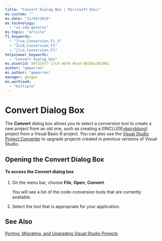 ```yaml
---
title: "Convert Dialog Box | Microsoft Docs"
ms.custom: ""
ms.date: "11/04/2016"
ms.technology: 
  - "vs-ide-general"
ms.topic: "article"
f1_keywords: 
  - "jlca_Conversion_F1_3"
  - "JLCA_Conversion_F1"
  - "jlca_Conversion_F1"
helpviewer_keywords: 
  - "Convert dialog box"
ms.assetid: 56f23ef7-17c4-4d76-9ead-982bbcd42061
author: "gewarren"
ms.author: "gewarren"
manager: ghogen
ms.workload: 
  - "multiple"
---
```

# Convert Dialog Box
The **Convert** dialog box allows you to select a conversion tool to create a new project from an old one, such as creating a [!INCLUDE[vbprvblong](../../ide/reference/includes/vbprvblong_md.md)] project from a Visual Basic 6 project. You can also use the [Visual Studio Project Converter](https://github.com/ssvaidya/VSProjectConverter) to upgrade projects created in previous versions of Visual Studio.   
  
## Opening the Convert Dialog Box  
  
#### To access the Convert dialog box  
  
1.  On the menu bar, choose **File**, **Open**, **Convert**.  
  
     You will see a list of the code-conversion tools that are currently available.  
  
2.  Select the tool that is appropriate for your application.  
  
## See Also  
[Porting, Migrating, and Upgrading Visual Studio Projects](../../porting/port-migrate-and-upgrade-visual-studio-projects.md)